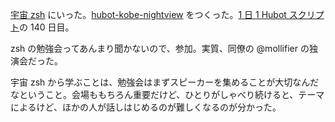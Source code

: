 [宇宙 zsh][uchuzsh#1] にいった。[hubot-kobe-nightview][gh:bouzuya/hubot-kobe-nightview] をつくった。[1 日 1 Hubot スクリプト][hubot-script-per-day]の 140 日目。

zsh の勉強会ってあんまり聞かないので、参加。実質、同僚の @mollifier の独演会だった。

宇宙 zsh から学ぶことは、勉強会はまずスピーカーを集めることが大切なんだなということ。会場ももちろん重要だけど、ひとりがしゃべり続けると、テーマによるけど、ほかの人が話しはじめるのが難しくなるのが分かった。

[uchuzsh#1]: http://uchuzsh1.peatix.com/
[gh:bouzuya/hubot-kobe-nightview]: https://github.com/bouzuya/hubot-kobe-nightview
[hubot-script-per-day]: https://blog.bouzuya.net/posts?tags=hubot-script-per-day
